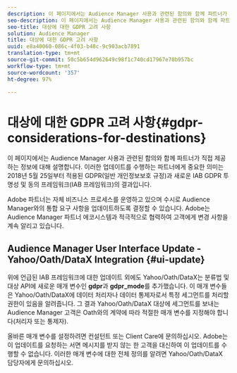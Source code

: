 ```yaml
---
description: 이 페이지에서는 Audience Manager 사용과 관련된 함의와 함께 파트너가 직접 제공하는 정보에 대해 설명합니다. 이러한 업데이트를 수행하는 파트너에게 중요한 의미는 2018년 5월 25일부터 적용된 GDPR(일반 개인정보보호 규정)과 새로운 IAB GDPR 투명성 및 동의 프레임워크(IAB 프레임워크)의 결과입니다.
seo-description: 이 페이지에서는 Audience Manager 사용과 관련된 함의와 함께 파트너가 직접 제공하는 정보에 대해 설명합니다. 이러한 업데이트를 수행하는 파트너에게 중요한 의미는 2018년 5월 25일부터 적용된 GDPR(일반 개인정보보호 규정)과 새로운 IAB GDPR 투명성 및 동의 프레임워크(IAB 프레임워크)의 결과입니다.
seo-title: 대상에 대한 GDPR 고려 사항
solution: Audience Manager
title: 대상에 대한 GDPR 고려 사항
uuid: e8a40060-086c-4f03-b48c-9c903acb7891
translation-type: tm+mt
source-git-commit: 50c5b654d962649c98f1c740cd17967e70b957bc
workflow-type: tm+mt
source-wordcount: '357'
ht-degree: 97%

---
```



# 대상에 대한 GDPR 고려 사항{#gdpr-considerations-for-destinations}

이 페이지에서는 Audience Manager 사용과 관련된 함의와 함께 파트너가 직접 제공하는 정보에 대해 설명합니다. 이러한 업데이트를 수행하는 파트너에게 중요한 의미는 2018년 5월 25일부터 적용된 GDPR(일반 개인정보보호 규정)과 새로운 IAB GDPR 투명성 및 동의 프레임워크(IAB 프레임워크)의 결과입니다.

Adobe 파트너는 자체 비즈니스 프로세스를 운영하고 있으며 수시로 Audience Manager와의 통합 요구 사항을 업데이트하도록 결정할 수 있습니다. Adobe는 Audience Manager 파트너 에코시스템과 적극적으로 협력하여 고객에게 변경 사항을 계속 알리고 있습니다.

<!-- ## Audience Manager Partner Updates - ID Syncs {#partner-updates-id-syncs}

Some partners, as listed in the table below, have changed their integration requirements with Audience Manager to include support based on the IAB Framework, in order to comply with GDPR standards.

<table id="table_335A470D4F10434E9CF587089FB54B0C"> 
 <thead> 
  <tr> 
   <th colname="col1" class="entry"> <p>Partner Name </p> </th> 
   <th colname="col2" class="entry"> <p>Expected Impact </p> </th> 
   <th colname="col3" class="entry"> <p>Status of the change </p> </th> 
  </tr>
 </thead>
 <tbody> 
  <tr> 
   <td colname="col1"> <p>Yahoo/Oath/DataX </p> </td> 
   <td colname="col2"> <p>ID syncs for users in the European Union are dropped by the partner </p> </td> 
   <td colname="col3"> <p>Live since May 22nd 2018 </p> </td> 
  </tr> 
  <tr> 
   <td colname="col1"> <p>Trade Desk </p> </td> 
   <td colname="col2"> <p>ID syncs for users in the European Union are dropped by the partner </p> </td> 
   <td colname="col3"> <p>Not live yet </p> </td> 
  </tr> 
  <tr> 
   <td colname="col1"> <p>Rubicon </p> </td> 
   <td colname="col2"> <p>ID syncs for users in the European Union are dropped by the partner </p> </td> 
   <td colname="col3"> <p>Not live yet </p> </td> 
  </tr> 
  <tr> 
   <td colname="col1"> <p>LiveRamp </p> </td> 
   <td colname="col2"> <p>ID syncs for users in the European Union are dropped by the partner </p> </td> 
   <td colname="col3"> <p>Not live yet </p> </td> 
  </tr> 
 </tbody> 
</table> -->

## Audience Manager User Interface Update - Yahoo/Oath/DataX Integration {#ui-update}

위에 언급된 IAB 프레임워크에 대한 업데이트 외에도 Yahoo/Oath/DataX는 분류법 및 대상 API에 새로운 매개 변수인 **gdpr**&#x200B;과 **gdpr_mode**&#x200B;를 추가했습니다. 이 매개 변수들은 Yahoo/Oath/DataX에 데이터 처리자나 데이터 통제자로서 특정 세그먼트를 처리할 권한이 있음을 알려줍니다. 그 결과 Yahoo/Oath/DataX 대상에 세그먼트를 보내는 Audience Manager 고객은 Oath와의 계약에 따라 적절한 매개 변수를 지정해야 합니다(처리자 또는 통제자).

올바른 매개 변수를 설정하려면 컨설턴트 또는 Client Care에 문의하십시오. Adobe는 이 업데이트를 요청하는 서면 메시지를 받지 않는 한 고객을 대신하여 이 업데이트를 수행할 수 없습니다. 이러한 매개 변수에 대한 전체 정의를 알려면 Yahoo/Oath/DataX 담당자에게 문의하십시오.

